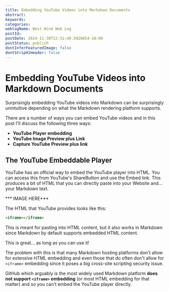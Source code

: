 ```yaml
---
title: Embedding YouTube Videos into Markdown Documents
abstract: 
keywords: 
categories: 
weblogName: West Wind Web Log
postId: 
postDate: 2024-11-30T22:31:40.5920654-10:00
postStatus: publish
dontInferFeaturedImage: false
dontStripH1Header: false
---
```

# Embedding YouTube Videos into Markdown Documents

Surprisingly embedding YouTube videos into Markdown can be surprisingly unintuitive depending on what the Markdown rendering platform supports.

There are a number of ways you can embed YouTube videos and in this post I'll discuss the following three ways:

* **YouTube Player embedding**
* **YouTube Image Preview plus Link**  
* **Capture YouTube Preview plus link**

## The YouTube Embeddable Player
YouTube has an official way to embed the YouTube player into HTML. You can access this from YouTube's ShareButton and use the Embed link. This produces a bit of HTML that you can directly paste into your Website and... your Markdown text.

*** IMAGE HERE*** 

The HTML that YouTube provides looks like this:

```html
<iframe></iframe>
````

This is meant for pasting into HTML content, but it also works in Markdown since Markdown by default supports embedded HTML content.

This is great...  as long as you can use it! 

The problem with this is that many Markdown hosting platforms don't allow for extensive HTML embedding and even those that do often don't allow for `<iframe>` embedding since it poses a big cross-site scripting security issue. 

GitHub which arguably is the most widely used Markdown platform **does not support `<iframe>` embedding** (or most HTML embedding for that matter) and so you can't embed the YouTube player directly.



